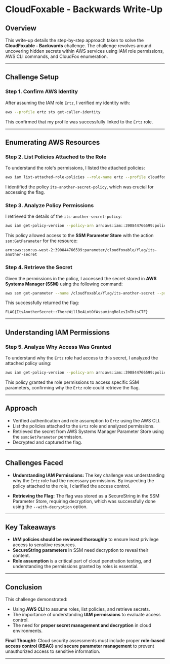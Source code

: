# CloudFoxable - Backwards Write-Up

## Overview

This write-up details the step-by-step approach taken to solve the **CloudFoxable - Backwards** challenge. The challenge revolves around uncovering hidden secrets within AWS services using IAM role permissions, AWS CLI commands, and CloudFox enumeration.

---

## Challenge Setup

### Step 1. **Confirm AWS Identity**

After assuming the IAM role `Ertz`, I verified my identity with:

```bash
aws --profile ertz sts get-caller-identity
```

This confirmed that my profile was successfully linked to the `Ertz` role.

---

## Enumerating AWS Resources

### Step 2. **List Policies Attached to the Role**

To understand the role's permissions, I listed the attached policies:

```bash
aws iam list-attached-role-policies --role-name ertz --profile cloudfoxable
```

I identified the policy `its-another-secret-policy`, which was crucial for accessing the flag.

### Step 3. **Analyze Policy Permissions**

I retrieved the details of the `its-another-secret-policy`:

```bash
aws iam get-policy-version --policy-arn arn:aws:iam::390844766599:policy/its-another-secret-policy --version-id v1 --profile cloudfoxable
```

This policy allowed access to the **SSM Parameter Store** with the action `ssm:GetParameter` for the resource:

```
arn:aws:ssm:us-west-2:390844766599:parameter/cloudfoxable/flag/its-another-secret
```

### Step 4. **Retrieve the Secret**

Given the permissions in the policy, I accessed the secret stored in **AWS Systems Manager (SSM)** using the following command:

```bash
aws ssm get-parameter --name /cloudfoxable/flag/its-another-secret --profile ertz --with-decryption
```

This successfully returned the flag:

```
FLAG{ItsAnotherSecret::ThereWillBeALotOfAssumingRolesInThisCTF}
```

---

## Understanding IAM Permissions

### Step 5. **Analyze Why Access Was Granted**

To understand why the `Ertz` role had access to this secret, I analyzed the attached policy using:

```bash
aws iam get-policy-version --policy-arn arn:aws:iam::390844766599:policy/its-another-secret-policy --version-id v1 --profile cloudfoxable
```

This policy granted the role permissions to access specific SSM parameters, confirming why the `Ertz` role could retrieve the flag.

---

## Approach

- Verified authentication and role assumption to `Ertz` using the AWS CLI.
- List the policies attached to the `Ertz` role and analyzed permissions.
- Retrieved the secret from AWS Systems Manager Parameter Store using the `ssm:GetParameter` permission.
- Decrypted and captured the flag.

---

## Challenges Faced

- **Understanding IAM Permissions:** The key challenge was understanding why the `Ertz` role had the necessary permissions. By inspecting the policy attached to the role, I clarified the access control.

- **Retrieving the Flag:** The flag was stored as a SecureString in the SSM Parameter Store, requiring decryption, which was successfully done using the `--with-decryption` option.

---

## Key Takeaways

- **IAM policies should be reviewed thoroughly** to ensure least privilege access to sensitive resources.
- **SecureString parameters** in SSM need decryption to reveal their content.
- **Role assumption** is a critical part of cloud penetration testing, and understanding the permissions granted by roles is essential.

---

## Conclusion

This challenge demonstrated:

- Using **AWS CLI** to assume roles, list policies, and retrieve secrets.
- The importance of understanding **IAM permissions** to evaluate access control.
- The need for **proper secret management and decryption** in cloud environments.

**Final Thought:** Cloud security assessments must include proper **role-based access control (RBAC)** and **secure parameter management** to prevent unauthorized access to sensitive information.

---
